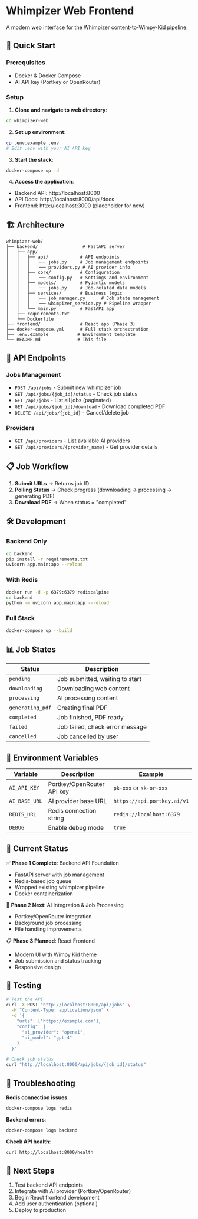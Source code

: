# Whimpizer Web Frontend

A modern web interface for the Whimpizer content-to-Wimpy-Kid pipeline.

## 🚀 Quick Start

### Prerequisites
- Docker & Docker Compose
- AI API key (Portkey or OpenRouter)

### Setup

1. **Clone and navigate to web directory**:
```bash
cd whimpizer-web
```

2. **Set up environment**:
```bash
cp .env.example .env
# Edit .env with your AI API key
```

3. **Start the stack**:
```bash
docker-compose up -d
```

4. **Access the application**:
- Backend API: http://localhost:8000
- API Docs: http://localhost:8000/api/docs
- Frontend: http://localhost:3000 (placeholder for now)

## 🏗️ Architecture

```
whimpizer-web/
├── backend/                 # FastAPI server
│   ├── app/
│   │   ├── api/            # API endpoints
│   │   │   ├── jobs.py     # Job management endpoints
│   │   │   └── providers.py # AI provider info
│   │   ├── core/           # Configuration
│   │   │   └── config.py   # Settings and environment
│   │   ├── models/         # Pydantic models
│   │   │   └── jobs.py     # Job-related data models
│   │   ├── services/       # Business logic
│   │   │   ├── job_manager.py      # Job state management
│   │   │   └── whimpizer_service.py # Pipeline wrapper
│   │   └── main.py         # FastAPI app
│   ├── requirements.txt
│   └── Dockerfile
├── frontend/               # React app (Phase 3)
├── docker-compose.yml      # Full stack orchestration
├── .env.example           # Environment template
└── README.md              # This file
```

## 🔧 API Endpoints

### Jobs Management
- `POST /api/jobs` - Submit new whimpizer job
- `GET /api/jobs/{job_id}/status` - Check job status
- `GET /api/jobs` - List all jobs (paginated)
- `GET /api/jobs/{job_id}/download` - Download completed PDF
- `DELETE /api/jobs/{job_id}` - Cancel/delete job

### Providers
- `GET /api/providers` - List available AI providers
- `GET /api/providers/{provider_name}` - Get provider details

## 📋 Job Workflow

1. **Submit URLs** → Returns job ID
2. **Polling Status** → Check progress (downloading → processing → generating PDF)
3. **Download PDF** → When status = "completed"

## 🛠️ Development

### Backend Only
```bash
cd backend
pip install -r requirements.txt
uvicorn app.main:app --reload
```

### With Redis
```bash
docker run -d -p 6379:6379 redis:alpine
cd backend
python -m uvicorn app.main:app --reload
```

### Full Stack
```bash
docker-compose up --build
```

## 📊 Job States

| Status | Description |
|--------|-------------|
| `pending` | Job submitted, waiting to start |
| `downloading` | Downloading web content |
| `processing` | AI processing content |
| `generating_pdf` | Creating final PDF |
| `completed` | Job finished, PDF ready |
| `failed` | Job failed, check error message |
| `cancelled` | Job cancelled by user |

## 🔑 Environment Variables

| Variable | Description | Example |
|----------|-------------|---------|
| `AI_API_KEY` | Portkey/OpenRouter API key | `pk-xxx` or `sk-or-xxx` |
| `AI_BASE_URL` | AI provider base URL | `https://api.portkey.ai/v1` |
| `REDIS_URL` | Redis connection string | `redis://localhost:6379` |
| `DEBUG` | Enable debug mode | `true` |

## 🎯 Current Status

✅ **Phase 1 Complete**: Backend API Foundation
- FastAPI server with job management
- Redis-based job queue
- Wrapped existing whimpizer pipeline
- Docker containerization

🔄 **Phase 2 Next**: AI Integration & Job Processing
- Portkey/OpenRouter integration
- Background job processing
- File handling improvements

📋 **Phase 3 Planned**: React Frontend
- Modern UI with Wimpy Kid theme
- Job submission and status tracking
- Responsive design

## 🧪 Testing

```bash
# Test the API
curl -X POST "http://localhost:8000/api/jobs" \
  -H "Content-Type: application/json" \
  -d '{
    "urls": ["https://example.com"],
    "config": {
      "ai_provider": "openai",
      "ai_model": "gpt-4"
    }
  }'

# Check job status
curl "http://localhost:8000/api/jobs/{job_id}/status"
```

## 🚨 Troubleshooting

**Redis connection issues**:
```bash
docker-compose logs redis
```

**Backend errors**:
```bash
docker-compose logs backend
```

**Check API health**:
```bash
curl http://localhost:8000/health
```

## 📝 Next Steps

1. Test backend API endpoints
2. Integrate with AI provider (Portkey/OpenRouter)
3. Begin React frontend development
4. Add user authentication (optional)
5. Deploy to production